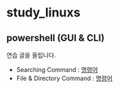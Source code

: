 # study_linuxs
## powershell (GUI & CLI)
연습 글을 올립니다.
- Searching Command : [명령어](codes/10_powershells.sh)
- File & Directory Command : [명령어](codes/20_controll_file_dir_powershell.sh)


